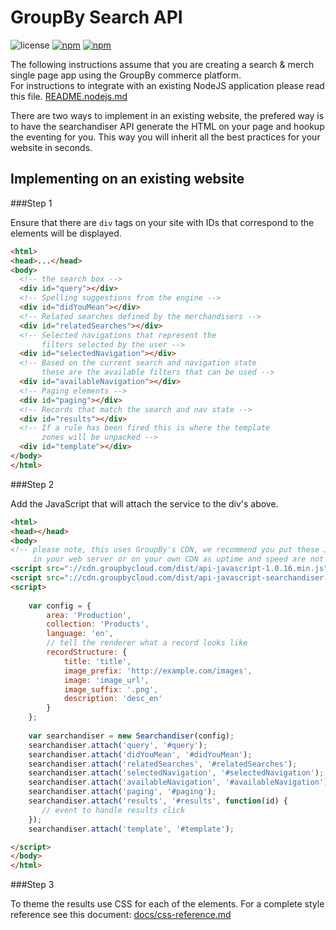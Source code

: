 GroupBy Search API
========

![license](https://img.shields.io/github/license/groupby/api-javascript.svg)
[![npm](https://img.shields.io/npm/dm/groupby-api.svg)](https://www.npmjs.com/package/groupby-api)
[![npm](https://img.shields.io/npm/v/groupby-api.svg)](https://www.npmjs.com/package/groupby-api)

The following instructions assume that you are creating a search & merch single page app using the 
GroupBy commerce platform.  
For instructions to integrate with an existing NodeJS application please read this file.
[README.nodejs.md](README.nodejs.md)

There are two ways to implement in an existing website, the prefered way is to have the searchandiser
API generate the HTML on your page and hookup the eventing for you.  This way you will inherit
all the best practices for your website in seconds.

Implementing on an existing website
---

###Step 1

Ensure that there are `div` tags on your site with IDs that correspond to the elements will be 
displayed.

```html
<html>
<head>...</head>
<body>
  <!-- the search box -->
  <div id="query"></div>
  <!-- Spelling suggestions from the engine -->
  <div id="didYouMean"></div>
  <!-- Related searches defined by the merchandisers -->
  <div id="relatedSearches"></div>
  <!-- Selected navigations that represent the 
       filters selected by the user -->
  <div id="selectedNavigation"></div>
  <!-- Based on the current search and navigation state
       these are the available filters that can be used -->
  <div id="availableNavigation"></div>
  <!-- Paging elements -->
  <div id="paging"></div>
  <!-- Records that match the search and nav state -->
  <div id="results"></div>
  <!-- If a rule has been fired this is where the template 
       zones will be unpacked -->
  <div id="template"></div>
</body>
</html>
```

###Step 2

Add the JavaScript that will attach the service to the div's above.

```html
<html>
<head></head>
<body>
<!-- please note, this uses GroupBy's CDN, we recommend you put these JavaScript files
     in your web server or on your own CDN as uptime and speed are not guaranteed -->
<script src="://cdn.groupbycloud.com/dist/api-javascript-1.0.16.min.js"></script>
<script src="://cdn.groupbycloud.com/dist/api-javascript-searchandiser-1.0.16.min.js"></script>
<script>
    
    var config = {
        area: 'Production',
        collection: 'Products',
        language: 'en',
        // tell the renderer what a record looks like
        recordStructure: {
            title: 'title',
            image_prefix: 'http://example.com/images',
            image: 'image_url',
            image_suffix: '.png',
            description: 'desc_en'
        }
    };
    
    var searchandiser = new Searchandiser(config);    
    searchandiser.attach('query', '#query');
    searchandiser.attach('didYouMean', '#didYouMean');
    searchandiser.attach('relatedSearches', '#relatedSearches');
    searchandiser.attach('selectedNavigation', '#selectedNavigation');
    searchandiser.attach('availableNavigation', '#availableNavigation');
    searchandiser.attach('paging', '#paging');
    searchandiser.attach('results', '#results', function(id) {
       // event to handle results click
    });
    searchandiser.attach('template', '#template');

</script>
</body>
</html>
```

###Step 3

To theme the results use CSS for each of the elements.  For a complete style reference see this 
document: [docs/css-reference.md](docs/css-reference.md)
